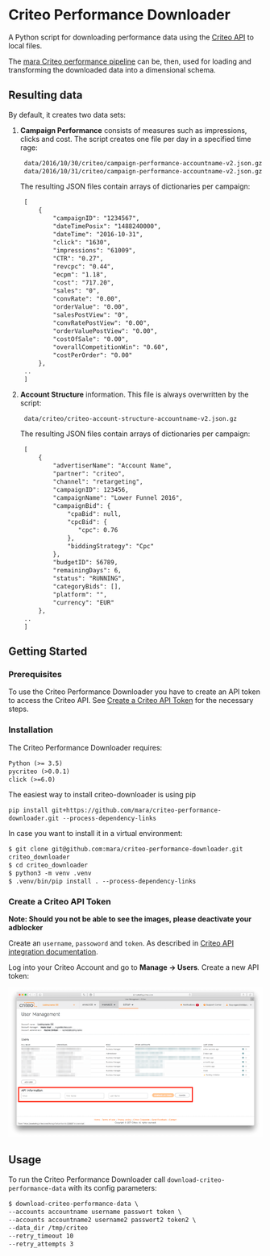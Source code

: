 # Criteo Performance Downloader

A Python script for downloading performance data using the [Criteo API](http://kb.criteo.com/advertising/index.php?action=artikel&cat=9&id=27&artlang=en) to local files.

The [mara Criteo performance pipeline](https://github.com/mara/criteo-performance-pipeline) can be, then, used for loading and transforming the downloaded data into a dimensional schema. 

## Resulting data
By default, it creates two data sets:

1. **Campaign Performance** consists of measures such as impressions, clicks and cost. The script creates one file per day in a specified time rage:

        data/2016/10/30/criteo/campaign-performance-accountname-v2.json.gz
        data/2016/10/31/criteo/campaign-performance-accountname-v2.json.gz

    The resulting JSON files contain arrays of dictionaries per campaign: 

        [
            {
                "campaignID": "1234567",
                "dateTimePosix": "1488240000",
                "dateTime": "2016-10-31",
                "click": "1630",
                "impressions": "61009",
                "CTR": "0.27",
                "revcpc": "0.44",
                "ecpm": "1.18",
                "cost": "717.20",
                "sales": "0",
                "convRate": "0.00",
                "orderValue": "0.00",
                "salesPostView": "0",
                "convRatePostView": "0.00",
                "orderValuePostView": "0.00",
                "costOfSale": "0.00",
                "overallCompetitionWin": "0.60",
                "costPerOrder": "0.00"
            },
        ..
        ]

2. **Account Structure** information. This file is always overwritten by the script:

        data/criteo/criteo-account-structure-accountname-v2.json.gz

    The resulting JSON files contain arrays of dictionaries per campaign: 

        [
            {
                "advertiserName": "Account Name",
                "partner": "criteo",
                "channel": "retargeting",
                "campaignID": 123456,
                "campaignName": "Lower Funnel 2016",
                "campaignBid": {
                    "cpaBid": null,
                    "cpcBid": {
                       "cpc": 0.76
                    },
                    "biddingStrategy": "Cpc"
                },
                "budgetID": 56789,
                "remainingDays": 6,
                "status": "RUNNING",
                "categoryBids": [],
                "platform": "",
                "currency": "EUR"
            },
        ..
        ]


## Getting Started

### Prerequisites

To use the Criteo Performance Downloader you have to create an API token to access the Criteo API. See [Create a Criteo API Token](#create-a-criteo-api-token) for the necessary steps.

### Installation

 The Criteo Performance Downloader requires:

    Python (>= 3.5)
    pycriteo (>0.0.1)
    click (>=6.0)

The easiest way to install criteo-downloader is using pip

    pip install git+https://github.com/mara/criteo-performance-downloader.git --process-dependency-links

In case you want to install it in a virtual environment:

    $ git clone git@github.com:mara/criteo-performance-downloader.git criteo_downloader
    $ cd criteo_downloader
    $ python3 -m venv .venv
    $ .venv/bin/pip install . --process-dependency-links

### Create a Criteo API Token 

**Note: Should you not be able to see the images, please deactivate your adblocker** 

Create an `username`, `passoword` and `token`. As described in [Criteo API integration documentation](https://support.criteo.com/hc/en-us/articles/210162145-How-can-I-manually-generate-an-API-for-my-account-). 

Log into your Criteo Account and go to **Manage -> Users**. Create a new API token:

![Generating Criteo API token](docs/generating-criteo-api-token.png)

## Usage

To run the Criteo Performance Downloader call `download-criteo-performance-data` with its config parameters:  

    $ download-criteo-performance-data \
    --accounts accountname username passwort token \
    --accounts accountname2 username2 passwort2 token2 \
    --data_dir /tmp/criteo
    --retry_timeout 10
    --retry_attempts 3

